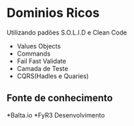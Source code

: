 
# Dominios Ricos
Utilizando padões S.O.L.I.D e Clean Code
 * Values Objects
 * Commands
 * Fail Fast Validate
 * Camada de Teste
 * CQRS(Hadles e Quaries)
 
 ## Fonte de conhecimento
  *Balta.io
  *FyR3 Desenvolvimento
